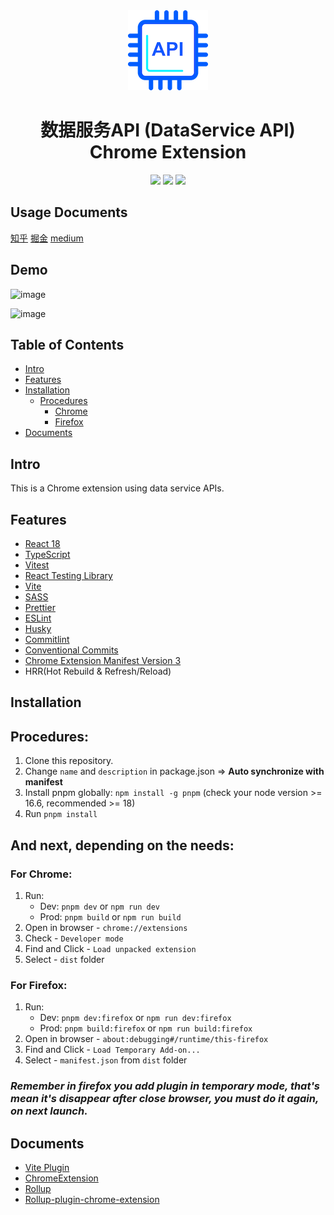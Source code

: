 <div align="center">
<img src="public/logo-128.png" alt="logo"/>
<h1>数据服务API (DataService API) Chrome Extension</h1>

![](https://img.shields.io/badge/React-61DAFB?style=flat-square&logo=react&logoColor=black)
![](https://img.shields.io/badge/Typescript-3178C6?style=flat-square&logo=typescript&logoColor=white)
![](https://badges.aleen42.com/src/vitejs.svg)

</div>

## Usage Documents

[知乎](https://zhuanlan.zhihu.com/p/674153689)
[掘金](https://juejin.cn/post/7316539465023045632)
[medium](https://medium.com/@caramels/%E5%9F%BA%E4%BA%8E-chrome-%E6%8F%92%E4%BB%B6%E4%BD%BF%E7%94%A8%E6%95%B0%E6%8D%AE%E6%9C%8D%E5%8A%A1-api-347779692485)

## Demo

![image](https://miro.medium.com/v2/resize:fit:4800/format:webp/0*eOmHCW0vhm1MJhNw.png)

![image](https://miro.medium.com/v2/resize:fit:4800/format:webp/0*rMHOK-YFNrubKRta.png)

## Table of Contents

- [Intro](#intro)
- [Features](#features)
- [Installation](#installation)
    - [Procedures](#procedures)
        - [Chrome](#chrome)
        - [Firefox](#firefox)
- [Documents](#documents)

## Intro <a name="intro"></a>

This is a Chrome extension using data service APIs.

## Features <a name="features"></a>

- [React 18](https://reactjs.org/)
- [TypeScript](https://www.typescriptlang.org/)
- [Vitest](https://vitest.dev/)
- [React Testing Library](https://testing-library.com/docs/react-testing-library/intro/)
- [Vite](https://vitejs.dev/)
- [SASS](https://sass-lang.com/)
- [Prettier](https://prettier.io/)
- [ESLint](https://eslint.org/)
- [Husky](https://typicode.github.io/husky/getting-started.html#automatic-recommended)
- [Commitlint](https://commitlint.js.org/#/guides-local-setup?id=install-commitlint)
- [Conventional Commits](https://www.conventionalcommits.org/en/v1.0.0/#summary)
- [Chrome Extension Manifest Version 3](https://developer.chrome.com/docs/extensions/mv3/intro/)
- HRR(Hot Rebuild & Refresh/Reload)

## Installation <a name="installation"></a>

## Procedures: <a name="procedures"></a>

1. Clone this repository.
2. Change `name` and `description` in package.json => **Auto synchronize with manifest**
3. Install pnpm globally: `npm install -g pnpm` (check your node version >= 16.6, recommended >= 18)
4. Run `pnpm install`

## And next, depending on the needs:

### For Chrome: <a name="chrome"></a>

1. Run:
    - Dev: `pnpm dev` or `npm run dev`
    - Prod: `pnpm build` or `npm run build`
2. Open in browser - `chrome://extensions`
3. Check - `Developer mode`
4. Find and Click - `Load unpacked extension`
5. Select - `dist` folder

### For Firefox: <a name="firefox"></a>

1. Run:
    - Dev: `pnpm dev:firefox` or `npm run dev:firefox`
    - Prod: `pnpm build:firefox` or `npm run build:firefox`
2. Open in browser - `about:debugging#/runtime/this-firefox`
3. Find and Click - `Load Temporary Add-on...`
4. Select - `manifest.json` from `dist` folder

### <i>Remember in firefox you add plugin in temporary mode, that's mean it's disappear after close browser, you must do it again, on next launch.</i>

## Documents <a name="documents"></a>

- [Vite Plugin](https://vitejs.dev/guide/api-plugin.html)
- [ChromeExtension](https://developer.chrome.com/docs/extensions/mv3/)
- [Rollup](https://rollupjs.org/guide/en/)
- [Rollup-plugin-chrome-extension](https://www.extend-chrome.dev/rollup-plugin)


